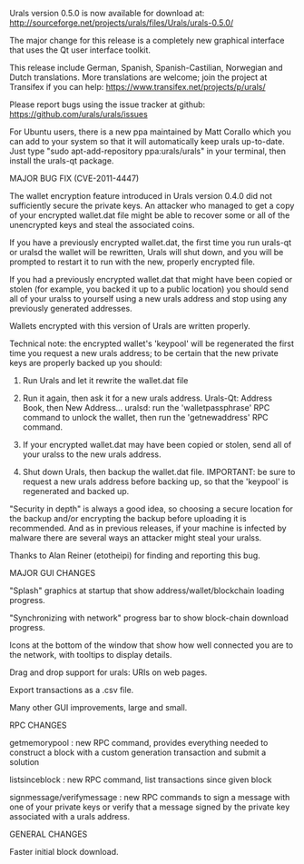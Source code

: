 Urals version 0.5.0 is now available for download at:
http://sourceforge.net/projects/urals/files/Urals/urals-0.5.0/

The major change for this release is a completely new graphical interface that uses the Qt user interface toolkit.

This release include German, Spanish, Spanish-Castilian, Norwegian and Dutch translations. More translations are welcome; join the project at Transifex if you can help:
https://www.transifex.net/projects/p/urals/

Please report bugs using the issue tracker at github:
https://github.com/urals/urals/issues

For Ubuntu users, there is a new ppa maintained by Matt Corallo which you can add to your system so that it will automatically keep urals up-to-date.  Just type "sudo apt-add-repository ppa:urals/urals" in your terminal, then install the urals-qt package.

MAJOR BUG FIX  (CVE-2011-4447)

The wallet encryption feature introduced in Urals version 0.4.0 did not sufficiently secure the private keys. An attacker who
managed to get a copy of your encrypted wallet.dat file might be able to recover some or all of the unencrypted keys and steal the
associated coins.

If you have a previously encrypted wallet.dat, the first time you run urals-qt or uralsd the wallet will be rewritten, Urals will
shut down, and you will be prompted to restart it to run with the new, properly encrypted file.

If you had a previously encrypted wallet.dat that might have been copied or stolen (for example, you backed it up to a public
location) you should send all of your uralss to yourself using a new urals address and stop using any previously generated addresses.

Wallets encrypted with this version of Urals are written properly.

Technical note: the encrypted wallet's 'keypool' will be regenerated the first time you request a new urals address; to be certain that the
new private keys are properly backed up you should:

1. Run Urals and let it rewrite the wallet.dat file

2. Run it again, then ask it for a new urals address.
Urals-Qt: Address Book, then New Address...
uralsd: run the 'walletpassphrase' RPC command to unlock the wallet,  then run the 'getnewaddress' RPC command.

3. If your encrypted wallet.dat may have been copied or stolen, send  all of your uralss to the new urals address.

4. Shut down Urals, then backup the wallet.dat file.
IMPORTANT: be sure to request a new urals address before backing up, so that the 'keypool' is regenerated and backed up.

"Security in depth" is always a good idea, so choosing a secure location for the backup and/or encrypting the backup before uploading it is recommended. And as in previous releases, if your machine is infected by malware there are several ways an attacker might steal your uralss.

Thanks to Alan Reiner (etotheipi) for finding and reporting this bug.

MAJOR GUI CHANGES

"Splash" graphics at startup that show address/wallet/blockchain loading progress.

"Synchronizing with network" progress bar to show block-chain download progress.

Icons at the bottom of the window that show how well connected you are to the network, with tooltips to display details.

Drag and drop support for urals: URIs on web pages.

Export transactions as a .csv file.

Many other GUI improvements, large and small.

RPC CHANGES

getmemorypool : new RPC command, provides everything needed to construct a block with a custom generation transaction and submit a solution

listsinceblock : new RPC command, list transactions since given block

signmessage/verifymessage : new RPC commands to sign a message with one of your private keys or verify that a message signed by the private key associated with a urals address.

GENERAL CHANGES

Faster initial block download.

